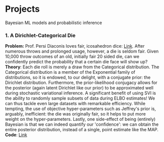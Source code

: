 # Projects
Bayesian ML models and probabilistic inference


### 1. A Dirichlet-Categorical Die
**Problem:** Prof. Persi Diaconis loves fair, icosahedron dice: [Link](https://www.jstor.org/stable/2324089). After numerous throws and prolonged usage, however, a die is seldom fair. Given 10,000 throw outcomes of an old, initially fair 20 sided die, can we confidently predict the probability that a certain die face will show up?
<br />**Theory**: Each die roll is merely a draw from the Categorical distribution. The Categorical distribution is a member of the Exponential family of distributions, so it is endowed, to our delight, with a conjugate prior: the Dirichlet distribution. Furthermore, the prior-likelihood conjugacy allows for the posterior (again latent Dirichlet like our prior) to be approximated well during stochastic variational inference. A significant benefit of using SVI is the ability to randomly sample subsets of data during ELBO estimates! We can thus tackle even large datasets with remarkable efficiency. While tempting, the use of objective hyper-parameters such as Jeffrey's prior is, arguably, inefficient: the die was originally fair, so it helps to put more weight on the hyper-parameters. Lastly, one side-effect of being (entirely) Bayesian is that we can indeed quantify our 'confidence': we can obtain the entire posterior distribution, instead of a single, point estimate like the MAP.
<br />**Code**: [Link](https://github.com/parth-h-mehta/projects/blob/local_branch/A%20Dirichlet-Categorical%20Die.ipynb)
